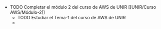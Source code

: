- TODO Completar el módulo 2 del curso de AWS de UNIR [[UNIR/Curso AWS/Módulo-2]]
	- TODO Estudiar el Tema-1 del curso de AWS de UNIR
	-